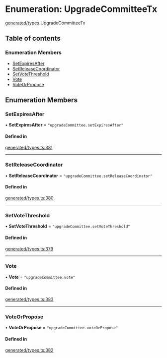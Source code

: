 # Enumeration: UpgradeCommitteeTx

[generated/types](../wiki/generated.types).UpgradeCommitteeTx

## Table of contents

### Enumeration Members

- [SetExpiresAfter](../wiki/generated.types.UpgradeCommitteeTx#setexpiresafter)
- [SetReleaseCoordinator](../wiki/generated.types.UpgradeCommitteeTx#setreleasecoordinator)
- [SetVoteThreshold](../wiki/generated.types.UpgradeCommitteeTx#setvotethreshold)
- [Vote](../wiki/generated.types.UpgradeCommitteeTx#vote)
- [VoteOrPropose](../wiki/generated.types.UpgradeCommitteeTx#voteorpropose)

## Enumeration Members

### SetExpiresAfter

• **SetExpiresAfter** = ``"upgradeCommittee.setExpiresAfter"``

#### Defined in

[generated/types.ts:381](https://github.com/PolymeshAssociation/polymesh-sdk/blob/07a4c5b0/src/generated/types.ts#L381)

___

### SetReleaseCoordinator

• **SetReleaseCoordinator** = ``"upgradeCommittee.setReleaseCoordinator"``

#### Defined in

[generated/types.ts:380](https://github.com/PolymeshAssociation/polymesh-sdk/blob/07a4c5b0/src/generated/types.ts#L380)

___

### SetVoteThreshold

• **SetVoteThreshold** = ``"upgradeCommittee.setVoteThreshold"``

#### Defined in

[generated/types.ts:379](https://github.com/PolymeshAssociation/polymesh-sdk/blob/07a4c5b0/src/generated/types.ts#L379)

___

### Vote

• **Vote** = ``"upgradeCommittee.vote"``

#### Defined in

[generated/types.ts:383](https://github.com/PolymeshAssociation/polymesh-sdk/blob/07a4c5b0/src/generated/types.ts#L383)

___

### VoteOrPropose

• **VoteOrPropose** = ``"upgradeCommittee.voteOrPropose"``

#### Defined in

[generated/types.ts:382](https://github.com/PolymeshAssociation/polymesh-sdk/blob/07a4c5b0/src/generated/types.ts#L382)
